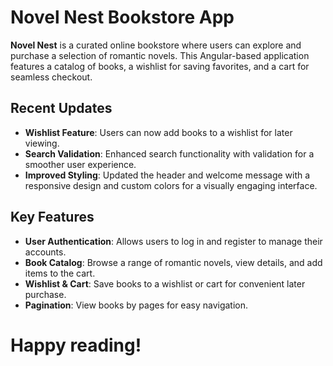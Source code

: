# Novel Nest Bookstore App

**Novel Nest** is a curated online bookstore where users can explore and purchase a selection of romantic novels. This Angular-based application features a catalog of books, a wishlist for saving favorites, and a cart for seamless checkout.

## Recent Updates

- **Wishlist Feature**: Users can now add books to a wishlist for later viewing.
- **Search Validation**: Enhanced search functionality with validation for a smoother user experience.
- **Improved Styling**: Updated the header and welcome message with a responsive design and custom colors for a visually engaging interface.

## Key Features

- **User Authentication**: Allows users to log in and register to manage their accounts.
- **Book Catalog**: Browse a range of romantic novels, view details, and add items to the cart.
- **Wishlist & Cart**: Save books to a wishlist or cart for convenient later purchase.
- **Pagination**: View books by pages for easy navigation.

# Happy reading!
